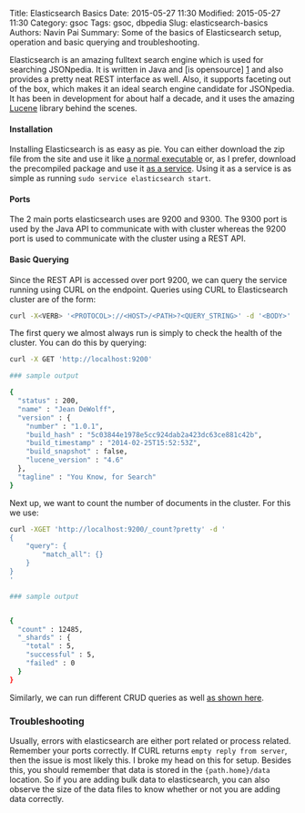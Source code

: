 Title: Elasticsearch Basics
Date: 2015-05-27 11:30
Modified: 2015-05-27 11:30
Category: gsoc
Tags: gsoc, dbpedia
Slug: elasticsearch-basics
Authors: Navin Pai
Summary: Some of the basics of Elasticsearch setup, operation and basic querying and troubleshooting.

Elasticsearch is an amazing fulltext search engine which is used for searching JSONpedia. It is written in Java and [is opensource] [1] and also provides a pretty neat REST interface as well. Also, it supports faceting out of the box, which makes it an ideal search engine candidate for JSONpedia. It has been in development for about half a decade, and it uses the amazing [Lucene][2] library behind the scenes.

#### Installation

Installing Elasticsearch is as easy as pie. You can either download the zip file from the site and use it like [a normal executable][3] or, as I prefer, download the precompiled package and use it [as a service][4]. Using it as a service is as simple as running `sudo service elasticsearch start`.

#### Ports

The 2 main ports elasticsearch uses are 9200 and 9300. The 9300 port is used by the Java API to communicate with with cluster whereas the 9200 port is used to communicate with the cluster using a REST API.

#### Basic Querying

Since the REST API is accessed over port 9200, we can query the service running using CURL on the endpoint. Queries using CURL to Elasticsearch cluster are of the form:

```bash
curl -X<VERB> '<PROTOCOL>://<HOST>/<PATH>?<QUERY_STRING>' -d '<BODY>'
```

The first query we almost always run is simply to check the health of the cluster. You can do this by querying:

```bash
curl -X GET 'http://localhost:9200'

### sample output

{
  "status" : 200,
  "name" : "Jean DeWolff",
  "version" : {
    "number" : "1.0.1",
    "build_hash" : "5c03844e1978e5cc924dab2a423dc63ce881c42b",
    "build_timestamp" : "2014-02-25T15:52:53Z",
    "build_snapshot" : false,
    "lucene_version" : "4.6"
  },
  "tagline" : "You Know, for Search"
}
```
Next up, we want to count the number of documents in the cluster. For this we use:

```bash
curl -XGET 'http://localhost:9200/_count?pretty' -d '
{
    "query": {
        "match_all": {}
    }
}
'

### sample output


{
  "count" : 12485,
  "_shards" : {
    "total" : 5,
    "successful" : 5,
    "failed" : 0
  }
}

```

Similarly, we can run different CRUD queries as well [as shown here][5]. 

### Troubleshooting

Usually, errors with elasticsearch are either port related or process related. Remember your ports correctly. If CURL returns `empty reply from server`, then the issue is most likely this. I broke my head on this for setup. Besides this, you should remember that data is stored in the `{path.home}/data` location. So if you are adding bulk data to elasticsearch, you can also observe the size of the data files to know whether or not you are adding data correctly.


[1]: https://github.com/elastic/elasticsearch
[2]: http://lucene.apache.org/
[3]: https://www.elastic.co/guide/en/elasticsearch/reference/current/setup-service.html
[4]: https://www.elastic.co/guide/en/elasticsearch/reference/current/setup.html
[5]: https://www.elastic.co/guide/en/elasticsearch/reference/current/search-search.html
